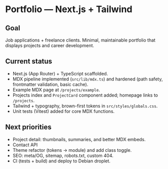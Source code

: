 # Portfolio — Next.js + Tailwind

## Goal
Job applications + freelance clients. Minimal, maintainable portfolio that displays projects and career development.

## Current status
- Next.js (App Router) + TypeScript scaffolded.  
- MDX pipeline implemented (`src/lib/mdx.ts`) and hardened (path safety, frontmatter validation, basic cache).  
- Example MDX page at `/projects/example`.  
- Projects index and `ProjectCard` component added; homepage links to `/projects`.  
- Tailwind + typography, brown-first tokens in `src/styles/globals.css`.  
- Unit tests (Vitest) added for core MDX functions.

## Next priorities
- Project detail: thumbnails, summaries, and better MDX embeds.  
- Contact API
- Theme refactor (tokens → module) and add class toggle.  
- SEO: meta/OG, sitemap, robots.txt, custom 404.  
- CI (tests + build) and deploy to Debian droplet.
